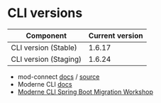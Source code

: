 # CLI versions

| Component                             | Current version |
| ------------------------------------- | --------------- |
| CLI version (Stable)                  | 1.6.17          |
| CLI version (Staging)                 | 1.6.24           |

* mod-connect [docs](https://moderneinc.github.io/mod-connect/) / [source](https://github.com/moderneinc/mod-connect)
* Moderne CLI [docs](https://moderneinc.github.io/moderne-cli/)
* [Moderne CLI Spring Boot Migration Workshop](https://moderneinc.github.io/springboot-migration-workshop/docs/moderne-cli/)
